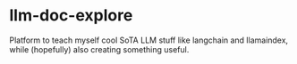 # llm-doc-explore
Platform to teach myself cool SoTA LLM stuff like langchain and llamaindex, while (hopefully) also creating something useful.
